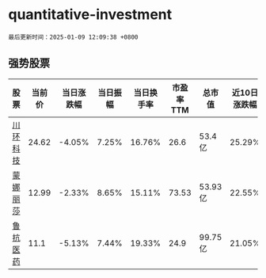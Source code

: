 # quantitative-investment

`最后更新时间：2025-01-09 12:09:38 +0800`

## 强势股票

|股票|当前价|当日涨跌幅|当日振幅|当日换手率|市盈率TTM|总市值|近10日涨跌幅|
|----|----|----|----|----|----|----|----|
|[川环科技](https://xueqiu.com/S/SZ300547)|24.62|-4.05%|7.25%|16.76%|26.6|53.4亿|25.29%|
|[蒙娜丽莎](https://xueqiu.com/S/SZ002918)|12.99|-2.33%|8.65%|15.11%|73.53|53.93亿|22.55%|
|[鲁抗医药](https://xueqiu.com/S/SH600789)|11.1|-5.13%|7.44%|19.33%|24.9|99.75亿|21.05%|
